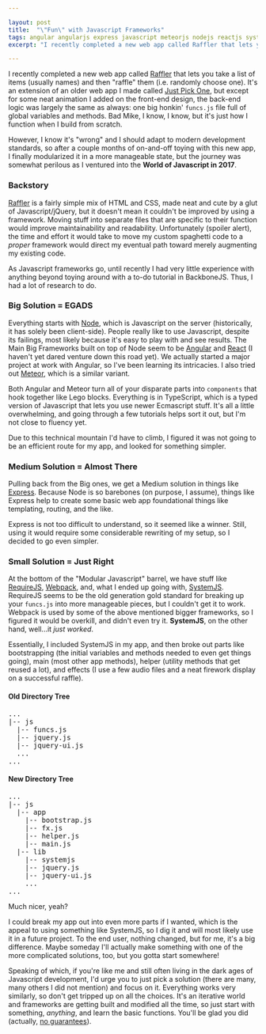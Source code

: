 ```yaml
---

layout: post
title:  "\"Fun\" with Javascript Frameworks"
tags: angular angularjs express javascript meteorjs nodejs reactjs systemjs webpack requirejs raffler typescript
excerpt: "I recently completed a new web app called Raffler that lets you take a list of items (usually names) and then 'raffle' them (i.e. randomly choose one)."

---
```


I recently completed a new web app called [Raffler](https://raffler.codana.me) that lets you take a list of items (usually names) and then "raffle" them (i.e. randomly choose one). It's an extension of an older web app I made called [Just Pick One](https://codaname.neb.host/jpo), but except for some neat animation I added on the front-end design, the back-end logic was largely the same as always: one big honkin' `funcs.js` file full of global variables and methods. Bad Mike, I know, I know, but it's just how I function when I build from scratch.

However, I know it's "wrong" and I should adapt to modern development standards, so after a couple months of on-and-off toying with this new app, I finally modularized it in a more manageable state, but the journey was somewhat perilous as I ventured into the **World of Javascript in 2017**.

<!--more-->

### Backstory

[Raffler](https://raffler.codana.me) is a fairly simple mix of HTML and CSS, made neat and cute by a glut of Javascript/jQuery, but it doesn't mean it couldn't be improved by using a framework. Moving stuff into separate files that are specific to their function would improve maintainability and readability. Unfortunately (spoiler alert), the time and effort it would take to move my custom spaghetti code to a *proper* framework would direct my eventual path toward merely augmenting my existing code.

As Javascript frameworks go, until recently I had very little experience with anything beyond toying around with a to-do tutorial in BackboneJS. Thus, I had a lot of research to do.

### Big Solution = EGADS

Everything starts with [Node](https://nodejs.org), which is Javascript on the server (historically, it has solely been client-side). People really like to use Javascript, despite its failings, most likely because it's easy to play with and see results. The Main Big Frameworks built on top of Node seem to be [Angular](https://angular.io) and [React](https://facebook.github.io/react/) (I haven't yet dared venture down this road yet). We actually started a major project at work with Angular, so I've been learning its intricacies. I also tried out [Meteor](https://meteor.com), which is a similar variant.

Both Angular and Meteor turn all of your disparate parts into `components` that hook together like Lego blocks. Everything is in TypeScript, which is a typed version of Javascript that lets you use newer Ecmascript stuff. It's all a little overwhelming, and going through a few tutorials helps sort it out, but I'm not close to fluency yet.

Due to this technical mountain I'd have to climb, I figured it was not going to be an efficient route for my app, and looked for something simpler.

### Medium Solution = Almost There

Pulling back from the Big ones, we get a Medium solution in things like [Express](https://expressjs.com). Because Node is so barebones (on purpose, I assume), things like Express help to create some basic web app foundational things like templating, routing, and the like.

Express is not too difficult to understand, so it seemed like a winner. Still, using it would require some considerable rewriting of my setup, so I decided to go even simpler.

### Small Solution = Just Right

At the bottom of the "Modular Javascript" barrel, we have stuff like [RequireJS](https://requirejs.org), [Webpack](https://webpack.github.io), and, what I ended up going with, [SystemJS](https://github.com/systemjs/systemjs). RequireJS seems to be the old generation gold standard for breaking up your `funcs.js` into more manageable pieces, but I couldn't get it to work. Webpack is used by some of the above mentioned bigger frameworks, so I figured it would be overkill, and didn't even try it. **SystemJS**, on the other hand, well...it *just worked*.

Essentially, I included SystemJS in my app, and then broke out parts like bootstrapping (the initial variables and methods needed to even get things going), main (most other app methods), helper (utility methods that get reused a lot), and effects (I use a few audio files and a neat firework display on a successful raffle).

#### Old Directory Tree

<pre>
...
|-- js
  |-- funcs.js
  |-- jquery.js
  |-- jquery-ui.js
  ...
...
</pre>

#### New Directory Tree

<pre>
...
|-- js
  |-- app
    |-- bootstrap.js
    |-- fx.js
    |-- helper.js
    |-- main.js
  |-- lib
    |-- systemjs
    |-- jquery.js
    |-- jquery-ui.js
    ...
...
</pre>

Much nicer, yeah?

I could break my app out into even more parts if I wanted, which is the appeal to using something like SystemJS, so I dig it and will most likely use it in a future project. To the end user, nothing changed, but for me, it's a big difference. Maybe someday I'll actually make something with one of the more complicated solutions, too, but you gotta start somewhere!

Speaking of which, if you're like me and still often living in the dark ages of Javascript development, I'd urge you to just pick a solution (there are many, many others I did not mention) and focus on it. Everything works very similarly, so don't get tripped up on all the choices. It's an iterative world and frameworks are getting built and modified all the time, so just start with something, *anything*, and learn the basic functions. You'll be glad you did (actually, [no guarantees](https://hackernoon.com/how-it-feels-to-learn-javascript-in-2016-d3a717dd577f)).
